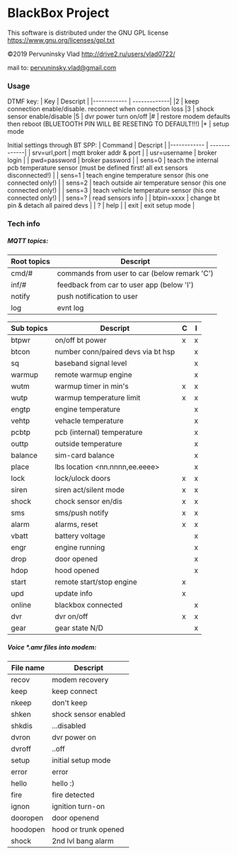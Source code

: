 # BlackBox Project
This software is distributed under the GNU GPL license https://www.gnu.org/licenses/gpl.txt

©2019 Pervuninsky Vlad http://drive2.ru/users/vlad0722/

mail to: pervuninsky.vlad@gmail.com

### Usage 
DTMF key:
|    Key     |          Descript                 |
|------------ | -------------|
 |2 | keep connection enable/disable. reconnect when connection loss
 |3 | shock sensor enable/disable
 |5 | dvr power turn on/off
 |# | restore modem defaults then reboot (BLUETOOTH PIN WILL BE RESETING TO DEFAULT!!!)
 |* | setup mode

Initial settings through BT SPP:
| Command | Descript |
|------------ | -------------|
| srv=url,port |   mqtt broker addr & port |
| usr=username |   broker login |
| pwd=password |   broker password |
| sens=0       |   teach the internal pcb temperature sensor (must be defined first! all ext sensors disconnected!) |
| sens=1       |   teach engine temperature sensor (his one connected only!) |
| sens=2       |   teach outside air temperature sensor (his one connected only!) |
| sens=3       |   teach vehicle temperature sensor (his one connected only!) |
| sens=?       |   read sensors info |
| btpin=xxxx   |   change bt pin & detach all paired devs |
| ?            |   help |
| exit         |   exit setup mode |

### Tech info

##### MQTT topics:

|Root topics|Descript|
|------------ | -------------|
| cmd/#  |  commands from user to car (below remark 'C') |
| inf/#  |  feedback from car to user app (below 'I') |
| notify |  push notification to user |
| log    |  evnt log |

|Sub topics|Descript|C|I|
|---|---|---|---|
|btpwr   | on/off bt power                      | x | x |
|btcon   | number conn/paired devs via bt hsp   |   | x |
|sq      | baseband signal level                |   | x |
|warmup  | remote warmup engine                 |   | x |
|wutm    | warmup timer in min's                | x | x |
|wutp    | warmup temperature limit             | x | x |
|engtp   | engine temperature                   |   | x |
|vehtp   | vehacle temperature                  |   | x |
|pcbtp   | pcb (internal) temperature           |   | x |
|outtp   | outside temperature                  |   | x |
|balance | sim-card balance                     |   | x |
|place   | lbs location <nn.nnnn,ee.eeee>       |   | x |
|lock    | lock/ulock doors                     | x | x |
|siren   | siren act/silent mode                | x | x |
|shock   | chock sensor en/dis                  | x | x |
|sms     | sms/push notify                      | x | x |
|alarm   | alarms, reset                        | x | x |
|vbatt   | battery voltage                      |   | x |
|engr    | engine running                       |   | x |
|drop    | door opened                          |   | x |
|hdop    | hood opened                          |   | x |
|start   | remote start/stop engine             | x |   |
|upd     | update info                          | x |   |
|online  | blackbox connected                   |   | x |
|dvr     | dvr on/off                           | x | x |
|gear    | gear state N/D                       |   | x |

##### Voice *.amr files into modem:

| File name | Descript |
|---|---|
|recov    | modem recovery |
|keep     | keep connect |
|nkeep    | don't keep |
|shken    | shock sensor enabled |
|shkdis   | ...disabled |
|dvron    | dvr power on |
|dvroff   | ..off |
|setup    | initial setup mode |
|error    | error |
|hello    | hello :) |
|fire     | fire detected |
|ignon    | ignition turn-on |
|dooropen | door openend |
|hoodopen | hood or trunk opened |
|shock    | 2nd lvl bang alarm |
